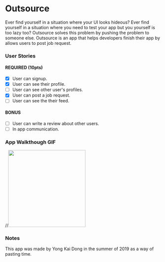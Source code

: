 # Outsource
Ever find yourself in a situation where your UI looks hideous? Ever find yourself in a situation where you need to test your app but you yourself is too lazy too? Outsource solves this problem by pushing the problem to someone else. Outsource is an app that helps developers finish their app by allows users to post job request.

### User Stories

#### REQUIRED (10pts)
- [x] User can signup.
- [x] User can see their profile.
- [ ] User can see other user's profiles.
- [x] User can post a job request.
- [ ] User can see the their feed.

#### BONUS
- [ ] User can write a review about other users.
- [ ] In app communication.

### App Walkthough GIF

//<img src="./FlixDemo2.1.gif" width=250><br>

### Notes
This app was made by Yong Kai Dong in the summer of 2019 as a way of pasting time.
